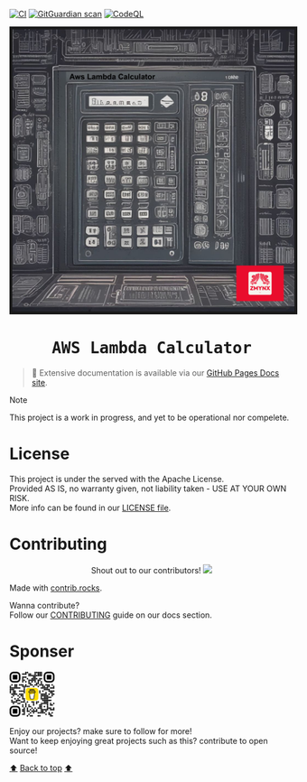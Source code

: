 [![CI](https://github.com/zmynx/aws-lambda-calculator/actions/workflows/ci.yaml/badge.svg?branch=main)](https://github.com/zmynx/aws-lambda-calculator/actions/workflows/ci.yaml)
[![GitGuardian scan](https://github.com/zmynx/aws-lambda-calculator/actions/workflows/gitguardian.yaml/badge.svg)](https://github.com/zmynx/aws-lambda-calculator/actions/workflows/gitguardian.yaml)
[![CodeQL](https://github.com/zmynx/aws-lambda-calculator/actions/workflows/github-code-scanning/codeql/badge.svg)](https://github.com/zmynx/aws-lambda-calculator/actions/workflows/github-code-scanning/codeql)

<a name="top"></a>

<p align="center">
<img src="./docs/assets/IMG_0416.PNG" alt="aws-lambda-calculator" height="500" width="500" border="5"/>
</p>
<h1 align="center"><samp> AWS Lambda Calculator</samp></h1>

> 📄 Extensive documentation is available via our [GitHub Pages Docs site](https://zmynx.github.io/aws-lambda-calculator/).

> [!NOTE]
> This project is a work in progress, and yet to be operational nor compelete.

# License

This project is under the served with the Apache License.\
Provided AS IS, no warranty given, not liability taken - USE AT YOUR OWN RISK.\
More info can be found in our [LICENSE file](./docs/LICENSE).

# Contributing

<p align="center">
Shout out to our contributors!
<a href="https://github.com/zmynx/aws-lambda-calculator/graphs/contributors">
<img src="https://contrib.rocks/image?repo=zmynx/aws-lambda-calculator" />
</a>
</p>

Made with [contrib.rocks](https://contrib.rocks).

Wanna contribute?\
Follow our [CONTRIBUTING](./docs/CONTRIBUTING) guide on our docs section.

# Sponser

<img src="./docs/assets/bmc_qr.png" alt="buy-me-a-coffee-qr-code" style="width:80px;height:80px;"></a>

Enjoy our projects? make sure to follow for more!\
Want to keep enjoying great projects such as this? contribute to open source!

[:arrow_up:](#top) [Back to top](#top) [:arrow_up:](#top)
